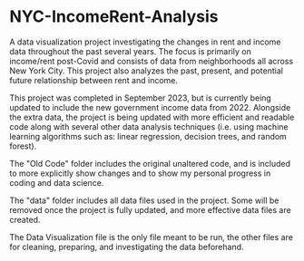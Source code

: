 # NYC-IncomeRent-Analysis
A data visualization project investigating the changes in rent and income data throughout the past several years. The focus is primarily on income/rent post-Covid and consists of data from neighborhoods all across New York City. This project also analyzes the past, present, and potential future relationship between rent and income.

This project was completed in September 2023, but is currently being updated to include the new government income data from 2022. Alongside the extra data, the project is being updated with more efficient and readable code along with several other data analysis techniques (i.e. using machine learning algorithms such as: linear regression, decision trees, and random forest). 

The "Old Code" folder includes the original unaltered code, and is included to more explicitly show changes and to show my personal progress in coding and data science.

The "data" folder includes all data files used in the project. Some will be removed once the project is fully updated, and more effective data files are created.

The Data Visualization file is the only file meant to be run, the other files are for cleaning, preparing, and investigating the data beforehand.
